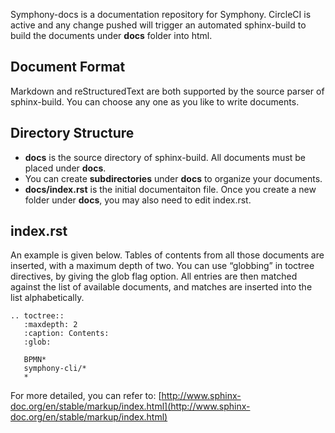 Symphony-docs is a documentation repository for Symphony. CircleCI is active and any change pushed will trigger an automated sphinx-build to build the documents under **docs** folder into html.

## Document Format

Markdown and reStructuredText are both supported by the source parser of sphinx-build. You can choose any one as you like to write documents.

## Directory Structure

- **docs** is the source directory of sphinx-build. All documents must be placed under **docs**. 
- You can create **subdirectories** under **docs** to organize your documents. 
- **docs/index.rst** is the initial documentaiton file. Once you create a new folder under **docs**, you may also need to edit index.rst. 

## index.rst
An example is given below. Tables of contents from all those documents are inserted, with a maximum depth of two. You can use “globbing” in toctree directives, by giving the glob flag option. All entries are then matched against the list of available documents, and matches are inserted into the list alphabetically. 
```
.. toctree::
   :maxdepth: 2
   :caption: Contents:
   :glob:

   BPMN*
   symphony-cli/*
   *
```
For more detailed, you can refer to: [http://www.sphinx-doc.org/en/stable/markup/index.html](http://www.sphinx-doc.org/en/stable/markup/index.html)
